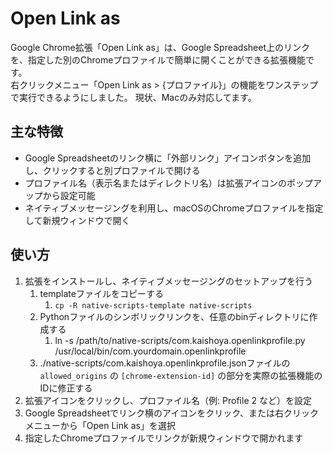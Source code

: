 # Open Link as
Google Chrome拡張「Open Link as」は、Google Spreadsheet上のリンクを、指定した別のChromeプロファイルで簡単に開くことができる拡張機能です。  
右クリックメニュー「Open Link as > {プロファイル}」の機能をワンステップで実行できるようにしました。
現状、Macのみ対応してます。

## 主な特徴
- Google Spreadsheetのリンク横に「外部リンク」アイコンボタンを追加し、クリックすると別プロファイルで開ける
- プロファイル名（表示名またはディレクトリ名）は拡張アイコンのポップアップから設定可能
- ネイティブメッセージングを利用し、macOSのChromeプロファイルを指定して新規ウィンドウで開く

## 使い方
1. 拡張をインストールし、ネイティブメッセージングのセットアップを行う
   1. templateファイルをコピーする
      1. `cp -R native-scripts-template native-scripts`
   2. Pythonファイルのシンボリックリンクを、任意のbinディレクトリに作成する
      1. ln -s /path/to/native-scripts/com.kaishoya.openlinkprofile.py /usr/local/bin/com.yourdomain.openlinkprofile
   3. ./native-scripts/com.kaishoya.openlinkprofile.jsonファイルの `allowed_origins` の `[chrome-extension-id]` の部分を実際の拡張機能のIDに修正する
2. 拡張アイコンをクリックし、プロファイル名（例: Profile 2 など）を設定
3. Google Spreadsheetでリンク横のアイコンをクリック、または右クリックメニューから「Open Link as」を選択
4. 指定したChromeプロファイルでリンクが新規ウィンドウで開かれます
